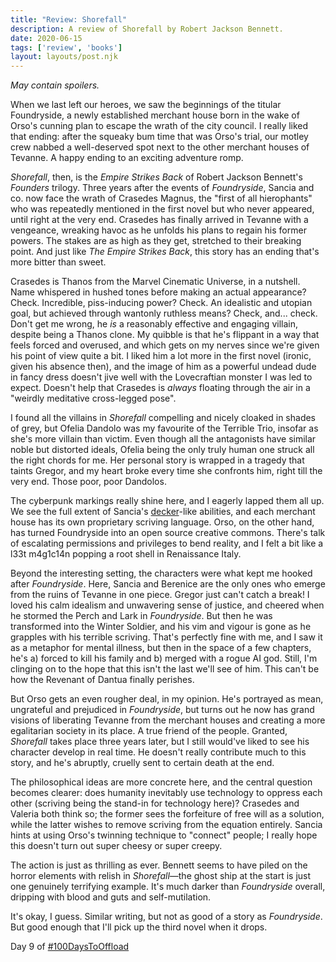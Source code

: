 ```yaml
---
title: "Review: Shorefall"
description: A review of Shorefall by Robert Jackson Bennett.
date: 2020-06-15
tags: ['review', 'books']
layout: layouts/post.njk
---
```

*May contain spoilers.*

When we last left our heroes, we saw the beginnings of the titular Foundryside, a newly established merchant house born in the wake of Orso's cunning plan to escape the wrath of the city council. I really liked that ending: after the squeaky bum time that was Orso's trial, our motley crew nabbed a well-deserved spot next to the other merchant houses of Tevanne. A happy ending to an exciting adventure romp.

*Shorefall*, then, is the *Empire Strikes Back* of Robert Jackson Bennett's *Founders* trilogy. Three years after the events of *Foundryside*, Sancia and co. now face the wrath of Crasedes Magnus, the "first of all hierophants" who was repeatedly mentioned in the first novel but who never appeared, until right at the very end. Crasedes has finally arrived in Tevanne with a vengeance, wreaking havoc as he unfolds his plans to regain his former powers. The stakes are as high as they get, stretched to their breaking point. And just like *The Empire Strikes Back*, this story has an ending that's more bitter than sweet.

Crasedes is Thanos from the Marvel Cinematic Universe, in a nutshell. Name whispered in hushed tones before making an actual appearance? Check. Incredible, piss-inducing power? Check. An idealistic and utopian goal, but achieved through wantonly ruthless means? Check, and... check. Don't get me wrong, he *is* a reasonably effective and engaging villain, despite being a Thanos clone. My quibble is that he's flippant in a way that feels forced and overused, and which gets on my nerves since we're given his point of view quite a bit. I liked him a lot more in the first novel (ironic, given his absence then), and the image of him as a powerful undead dude in fancy dress doesn't jive well with the Lovecraftian monster I was led to expect. Doesn't help that Crasedes is *always* floating through the air in a "weirdly meditative cross-legged pose".

I found all the villains in *Shorefall* compelling and nicely cloaked in shades of grey, but Ofelia Dandolo was my favourite of the Terrible Trio, insofar as she's more villain than victim. Even though all the antagonists have similar noble but distorted ideals, Ofelia being the only truly human one struck all the right chords for me. Her personal story is wrapped in a tragedy that taints Gregor, and my heart broke every time she confronts him, right till the very end. Those poor, poor Dandolos. 

The cyberpunk markings really shine here, and I eagerly lapped them all up. We see the full extent of Sancia's [decker](https://shadowrun.gamepedia.com/Decker)-like abilities, and each merchant house has its own proprietary scriving language. Orso, on the other hand, has turned Foundryside into an open source creative commons. There's talk of escalating permissions and privileges to bend reality, and I felt a bit like a l33t m4g1c14n popping a root shell in Renaissance Italy.

Beyond the interesting setting, the characters were what kept me hooked after *Foundryside*. Here, Sancia and Berenice are the only ones who emerge from the ruins of Tevanne in one piece. Gregor just can't catch a break! I loved his calm idealism and unwavering sense of justice, and cheered when he stormed the Perch and Lark in *Foundryside*. But then he was transformed into the Winter Soldier, and his vim and vigour is gone as he grapples with his terrible scriving. That's perfectly fine with me, and I saw it as a metaphor for mental illness, but then in the space of a few chapters, he's a) forced to kill his family and b) merged with a rogue AI god. Still, I'm clinging on to the hope that this isn't the last we'll see of him. This can't be how the Revenant of Dantua finally perishes.

But Orso gets an even rougher deal, in my opinion. He's portrayed as mean, ungrateful and prejudiced in *Foundryside*, but turns out he now has grand visions of liberating Tevanne from the merchant houses and creating a more egalitarian society in its place. A true friend of the people. Granted, *Shorefall* takes place three years later, but I still would've liked to see his character develop in real time. He doesn't really contribute much to this story, and he's abruptly, cruelly sent to certain death at the end. 

The philosophical ideas are more concrete here, and the central question becomes clearer: does humanity inevitably use technology to oppress each other (scriving being the stand-in for technology here)? Crasedes and Valeria both think so; the former sees the forfeiture of free will as a solution, while the latter wishes to remove scriving from the equation entirely. Sancia hints at using Orso's twinning technique to "connect" people; I really hope this doesn't turn out super cheesy or super creepy. 

The action is just as thrilling as ever. Bennett seems to have piled on the horror elements with relish in *Shorefall*&mdash;the ghost ship at the start is just one genuinely terrifying example. It's much darker than *Foundryside* overall, dripping with blood and guts and self-mutilation.

It's okay, I guess. Similar writing, but not as good of a story as *Foundryside*. But good enough that I'll pick up the third novel when it drops.

Day 9 of [#100DaysToOffload](https://100daystooffload.com/)